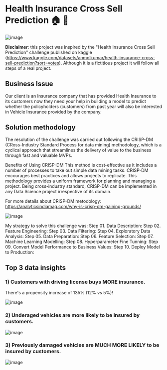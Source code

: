 # Health Insurance Cross Sell Prediction 🏠 🏥


![image](https://user-images.githubusercontent.com/73034020/181102567-2d26df7a-77c7-4ddf-b080-d6789ac4f87b.png)


**Disclaimer**: this project was inspired by the "Health Insurance Cross Sell Prediction" challenge published on kaggle (https://www.kaggle.com/datasets/anmolkumar/health-insurance-cross-sell-prediction?sort=votes). Although it is a fictitious project it will follow all steps of a real project.

## Business Issue
Our client is an Insurance company that has provided Health Insurance to its customers now they need your help in building a model to predict whether the policyholders (customers) from past year will also be interested in Vehicle Insurance provided by the company.

## Solution methodology
The resolution of the challenge was carried out following the CRISP-DM (CRoss-Industry Standard Process for data mining) methodology, which is a cyclical approach that streamlines the delivery of value to the business through fast and valuable MVPs.

Benefits of Using CRISP-DM
This method is cost-effective as it includes a number of processes to take out simple data mining tasks.
CRISP-DM encourages best practices and allows projects to replicate.
This methodology provides a uniform framework for planning and managing a project.
Being cross-industry standard, CRISP-DM can be implemented in any Data Science project irrespective of its domain.

For more details about CRISP-DM metodology: https://analyticsindiamag.com/why-is-crisp-dm-gaining-grounds/


![image](https://user-images.githubusercontent.com/73034020/180753015-7945d745-3420-4fd0-9681-6487fb066c80.png)


My strategy to solve this challenge was:
Step 01. Data Description:
Step 02. Feature Engineering:
Step 03. Data Filtering:
Step 04. Exploratory Data Analysis:
Step 05. Data Preparation:
Step 06. Feature Selection:
Step 07. Machine Learning Modelling:
Step 08. Hyperparameter Fine Tunning:
Step 09. Convert Model Performance to Business Values:
Step 10. Deploy Model to Production:

## Top 3 data insights

### 1) Customers with driving license buys MORE insurance.
There's a propensity increase of 135% (12% vs 5%)!

![image](https://user-images.githubusercontent.com/73034020/187721686-03a03de8-b548-44e0-bb1e-b06ec36ee619.png)

### 2) Underaged vehicles are more likely to be insured by customers.

![image](https://user-images.githubusercontent.com/73034020/187724043-05f603f5-fec5-4d75-b30f-fe6629be9966.png)

### 3) Previously damaged vehicles are MUCH MORE LIKELY to be insured by customers.

![image](https://user-images.githubusercontent.com/73034020/187725801-349dac8b-1d7d-48cc-89b0-6bf33b01e0f7.png)



